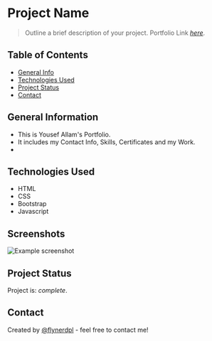 # Project Name
> Outline a brief description of your project.
> Portfolio Link [_here_](https://yousefallam221b.github.io/myPortfolio/Home.html).

## Table of Contents
* [General Info](#general-information)
* [Technologies Used](#technologies-used)
* [Project Status](#project-status)
* [Contact](#contact)

## General Information
- This is Yousef Allam's Portfolio.
- It includes my Contact Info, Skills, Certificates and my Work.
- 


## Technologies Used
- HTML
- CSS
- Bootstrap
- Javascript


## Screenshots
![Example screenshot](./img/screenshot.png)
<!-- If you have screenshots you'd like to share, include them here. -->



## Project Status
Project is: _complete_.



## Contact
Created by [@flynerdpl](https://www.flynerd.pl/) - feel free to contact me!

